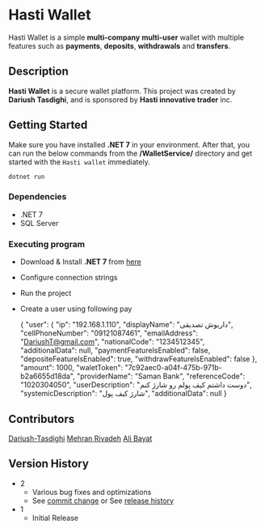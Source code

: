 # Hasti Wallet
Hasti Wallet is a simple **multi-company** **multi-user** wallet with multiple features such as **payments**, **deposits**, **withdrawals** and **transfers**.

## Description

**Hasti Wallet** is a secure wallet platform. This project was created by **Dariush Tasdighi**,  and is sponsored by **Hasti innovative trader** inc.

## Getting Started
Make sure you have installed **.NET 7** in your environment. After that, you can run the below commands from the **/WalletService/** directory and get started with the `Hasti wallet` immediately.

    dotnet run
    
### Dependencies

* .NET 7
* SQL Server

### Executing program

* Download & Install **.NET 7** from [here](https://dotnet.microsoft.com/en-us/download/dotnet/7.0)
* Configure connection strings
* Run the project
* Create a user using following pay 

    {
    	"user": {
    		"ip": "192.168.1.110",
    		"displayName": "داریوش تصدیقی",
    		"cellPhoneNumber": "09121087461",
    		"emailAddress": "DariushT@gmail.com",
    		"nationalCode": "1234512345",
    		"additionalData": null,
    		"paymentFeatureIsEnabled": false,
    		"depositeFeatureIsEnabled": true,
    		"withdrawFeatureIsEnabled": false
    	},
    	"amount": 1000,
    	"waletToken": "7c92aec0-a04f-475b-971b-b2a6655d18da",
    	"providerName": "Saman Bank",
    	"referenceCode": "1020304050",
    	"userDescription": "دوست داشتم کیف پولم رو شارژ کنم",
    	"systemicDescription": "شارژ کیف پول",
    	"additionalData": null
    }

## Contributors 

[Dariush-Tasdighi](https://www.linkedin.com/in/Tasdighi/)
[Mehran Rivadeh](https://www.linkedin.com/in/Mehran-Rivadeh-ab55845)
[Ali Bayat](https://www.linkedin.com/in/AliBayatgh)

## Version History

* 2
    * Various bug fixes and optimizations
    * See [commit change]() or See [release history]()
* 1
    * Initial Release
